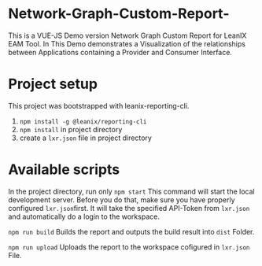 # Network-Graph-Custom-Report-
This is a VUE-JS Demo version Network Graph Custom Report for LeanIX EAM Tool. In This Demo demonstrates a Visualization of the relationships between Applications containing a Provider and Consumer Interface.

# Project setup
This project was bootstrapped with leanix-reporting-cli.

1. `npm install -g @leanix/reporting-cli`
2. `npm install` in project directory
3. create a `lxr.json` file in project directory

# Available scripts
In the project directory, run only
`npm start`
This command will start the local development server. Before you do that, make sure
you have properly configured `lxr.json`first. It will take the specified API-Token from
`lxr.json` and automatically do a login to the workspace.

`npm run build`
Builds the report and outputs the build result into `dist` Folder.

`npm run upload`
Uploads the report to the workspace cofigured in `lxr.json` File. 




